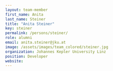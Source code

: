 ```yaml
---
layout: team-member
first_name: Anita
last_name: Steiner
title: "Anita Steiner"
key: steiner
permalink: /persons/steiner/
role: alumni
email: anita.steiner@jku.at
image: /assets/images/team_colored/steiner.jpg
organization: Johannes Kepler University Linz
position: Developer
website:
---
```

